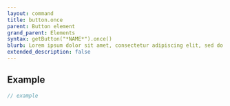 ```yaml
---
layout: command
title: button.once
parent: Button element
grand_parent: Elements
syntax: getButton("*NAME*").once()
blurb: Lorem ipsum dolor sit amet, consectetur adipiscing elit, sed do eiusmod tempor incididunt ut labore et dolore magna aliqua. Ut enim ad minim veniam, quis nostrud exercitation ullamco laboris nisi ut aliquip ex ea commodo consequat. 
extended_description: false
---
```


## Example
```javascript
// example
```